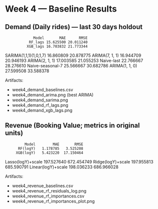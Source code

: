 # Week 4 — Baseline Results

## Demand (Daily rides) — last 30 days holdout
                 Model       MAE      RMSE
               RF_lags 15.625500 20.011240
              XGB_lags 16.703832 21.773344
SARIMA(1,1,1)(1,0,1,7) 16.860809 20.878775
        ARIMA(7, 1, 1) 16.944709 20.946193
        ARIMA(2, 1, 1) 17.003585 21.055253
            Naive-last 22.766667 28.276610
      Naive-seasonal-7 25.566667 30.682786
        ARIMA(1, 1, 0) 27.599508 33.588378

Artifacts:
- week4_demand_baselines.csv
- week4_demand_arima.png (best ARIMA)
- week4_demand_sarima.png
- week4_demand_rf_lags.png
- week4_demand_xgb_lags.png

## Revenue (Booking Value; metrics in original units)
             Model        MAE       RMSE
          RF(logY)   1.178785   3.525208
         XGB(logY)   5.423220  17.150464
 Lasso(logY)+scale 197.527640 672.454749
 Ridge(logY)+scale 197.955813 685.590791
Linear(logY)+scale 198.036233 686.966028

Artifacts:
- week4_revenue_baselines.csv
- week4_revenue_rf_residuals_log.png
- week4_revenue_rf_importances.csv
- week4_revenue_rf_importances_plot.png